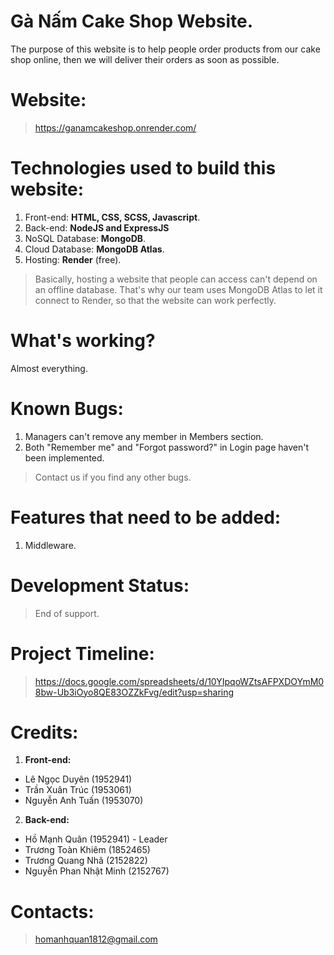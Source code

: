 # Gà Nấm Cake Shop Website.
The purpose of this website is to help people order products from our cake shop online, then we will deliver their orders as soon as possible.

# Website:
> https://ganamcakeshop.onrender.com/

# Technologies used to build this website:
1. Front-end: <b>HTML, CSS, SCSS, Javascript</b>.
2. Back-end: <b>NodeJS and ExpressJS</b>
3. NoSQL Database: <b>MongoDB</b>.
4. Cloud Database: <b>MongoDB Atlas</b>.
5. Hosting: <b>Render</b> (free).

> Basically, hosting a website that people can access can't depend on an offline database. That's why our team uses MongoDB Atlas to let it connect to Render, so that the website can work perfectly.

# What's working?
Almost everything.

# Known Bugs:
1. Managers can't remove any member in Members section.
2. Both "Remember me" and "Forgot password?" in Login page haven't been implemented.

> Contact us if you find any other bugs.

# Features that need to be added:
1. Middleware.

# Development Status:
> End of support.

# Project Timeline:
> https://docs.google.com/spreadsheets/d/10YIpqoWZtsAFPXDOYmM08bw-Ub3iOyo8QE83OZZkFvg/edit?usp=sharing

# Credits:
1. <b>Front-end:</b>
  - Lê Ngọc Duyên (1952941)
  - Trần Xuân Trúc (1953061)
  - Nguyễn Anh Tuấn (1953070)
2. <b>Back-end:</b>
  - Hồ Mạnh Quân (1952941) - Leader
  - Trương Toàn Khiêm (1852465)
  - Trương Quang Nhã (2152822)
  - Nguyễn Phan Nhật Minh (2152767)

# Contacts:
> homanhquan1812@gmail.com
